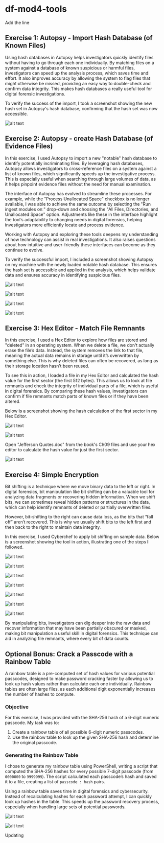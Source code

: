 # df-mod4-tools
Add the line
## Exercise 1: Autopsy - Import Hash Database (of Known Files)

Using hash databases in Autopsy helps investigators quickly identify files without having to go through each one individually. By matching files on a system against a database of known suspicious or harmful files, investigators can speed up the analysis process, which saves time and effort. It also improves accuracy by allowing the system to flag files that might otherwise be missed, providing an easy way to double-check and confirm data integrity. This makes hash databases a really useful tool for digital forensic investigations.

To verify the success of the import, I took a screenshot showing the new hash set in Autopsy's hash database, confirming that the hash set was now accessible.

![alt text](image.png)

## Exercise 2: Autopsy - create Hash Database (of Evidence Files)

In this exercise, I used Autopsy to import a new "notable" hash database to identify potentially incriminating files. By leveraging hash databases, Autopsy allows investigators to cross-reference files on a system against a list of known files, which significantly speeds up the investigative process. This is especially useful when searching through large volumes of data, as it helps pinpoint evidence files without the need for manual examination.

The interface of Autopsy has evolved to streamline these processes. For example, while the "Process Unallocated Space" checkbox is no longer available, I was able to achieve the same outcome by selecting the "Run ingest modules on:" drop-down and choosing the "All Files, Directories, and Unallocated Space" option. Adjustments like these in the interface highlight the tool’s adaptability to changing needs in digital forensics, helping investigators more efficiently locate and process evidence.

Working with Autopsy and exploring these tools deepens my understanding of how technology can assist in real investigations. It also raises questions about how intuitive and user-friendly these interfaces can become as they continue to evolve.

To verify the successful import, I included a screenshot showing Autopsy on my machine with the newly loaded notable hash database. This ensures the hash set is accessible and applied in the analysis, which helps validate data and ensures accuracy in identifying suspicious files.

![alt text](image-2.png)

![alt text](image-3.png)

![alt text](image-4.png)

![alt text](image-5.png)


## Exercise 3: Hex Editor - Match File Remnants

In this exercise, I used a Hex Editor to explore how files are stored and "deleted" in an operating system. When we delete a file, we don't actually erase the file’s data. Instead, the system removes the link to that file, meaning the actual data remains in storage until it’s overwritten by something else. This is why deleted files can often be recovered, as long as their storage location hasn’t been reused.

To see this in action, I loaded a file in my Hex Editor and calculated the hash value for the first sector (the first 512 bytes). This allows us to look at file remnants and check the integrity of individual parts of a file, which is useful in digital forensics. By comparing these hash values, investigators can confirm if file remnants match parts of known files or if they have been altered.

Below is a screenshot showing the hash calculation of the first sector in my Hex Editor.

![alt text](image-6.png)

![alt text](image-7.png)

Open "Jefferson Quotes.doc" from the book's Ch09 files and use your hex editor to calculate the hash value for just the first sector. 


![alt text](image-8.png)

## Exercise 4: Simple Encryption

Bit shifting is a technique where we move binary data to the left or right. In digital forensics, bit manipulation like bit shifting can be a valuable tool for analyzing data fragments or recovering hidden information. When we shift bits, we can sometimes reveal hidden patterns or structures in the data, which can help identify remnants of deleted or partially overwritten files.

However, bit-shifting to the right can cause data loss, as the bits that “fall off” aren’t recovered. This is why we usually shift bits to the left first and then back to the right to maintain data integrity. 

In this exercise, I used Cyberchef to apply bit shifting on sample data. Below is a screenshot showing the tool in action, illustrating one of the steps I followed.

![alt text](image-9.png)

![alt text](image-10.png)

![alt text](image-11.png)

![alt text](image-12.png)

![alt text](image-14.png)

![alt text](image-15.png)

![alt text](image-16.png)

By manipulating bits, investigators can dig deeper into the raw data and recover information that may have been partially obscured or masked, making bit manipulation a useful skill in digital forensics. This technique can aid in analyzing file remnants, where every bit of data counts.


## Optional Bonus: Crack a Passcode with a Rainbow Table


A rainbow table is a pre-computed set of hash values for various potential passcodes, designed to make password cracking faster by allowing us to look up hash values rather than calculate each one individually. Rainbow tables are often large files, as each additional digit exponentially increases the number of hashes to compute.

### Objective

For this exercise, I was provided with the SHA-256 hash of a 6-digit numeric passcode. My task was to:
1. Create a rainbow table of all possible 6-digit numeric passcodes.
2. Use the rainbow table to look up the given SHA-256 hash and determine the original passcode.

### Generating the Rainbow Table

I chose to generate my rainbow table using PowerShell, writing a script that computed the SHA-256 hashes for every possible 7-digit passcode (from `0000000` to `9999999`). The script calculated each passcode’s hash and saved it to a file, creating a list of `passcode : hash` pairs. 

Using a rainbow table saves time in digital forensics and cybersecurity. Instead of recalculating hashes for each password attempt, I can quickly look up hashes in the table. This speeds up the password recovery process, especially when handling large sets of potential passwords.

![alt text](image-17.png)

![alt text](image-18.png)







Updating
